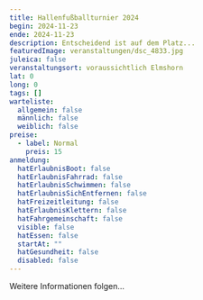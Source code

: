 ```yaml
---
title: Hallenfußballturnier 2024
begin: 2024-11-23
ende: 2024-11-23
description: Entscheidend ist auf dem Platz...
featuredImage: veranstaltungen/dsc_4833.jpg
juleica: false
veranstaltungsort: voraussichtlich Elmshorn
lat: 0
long: 0
tags: []
warteliste:
  allgemein: false
  männlich: false
  weiblich: false
preise:
  - label: Normal
    preis: 15
anmeldung:
  hatErlaubnisBoot: false
  hatErlaubnisFahrrad: false
  hatErlaubnisSchwimmen: false
  hatErlaubnisSichEntfernen: false
  hatFreizeitleitung: false
  hatErlaubnisKlettern: false
  hatFahrgemeinschaft: false
  visible: false
  hatEssen: false
  startAt: ""
  hatGesundheit: false
  disabled: false
---
```

Weitere Informationen folgen...